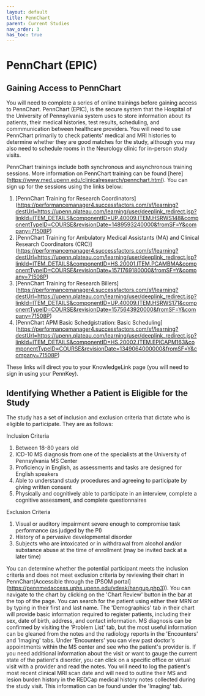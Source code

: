 ```yaml
---
layout: default
title: PennChart
parent: Current Studies
nav_order: 3
has_toc: true
---
```


# PennChart (EPIC)

## Gaining Access to PennChart
You will need to complete a series of online trainings before gaining access to PennChart. PennChart (EPIC), is the secure system that the Hospital of the University of Pennsylvania system uses to store information about its patients, their medical histories, test results, scheduling, and commmunication between healthcare providers. You will need to use PennChart primarily to check patients' medical and MRI histories to determine whether they are good matches for the study, although you may also need to schedule rooms in the Neurology clinic for in-person study visits.

PennChart trainings include both synchronous and asynchronous training sessions. More information on PennChart training can be found [here] (https://www.med.upenn.edu/clinicalresearch/pennchart.html).  You can sign up for the sessions using the links below: 

1. [PennChart Training for Research Coordinators] (https://performancemanager4.successfactors.com/sf/learning?destUrl=https://upenn.plateau.com/learning/user/deeplink_redirect.jsp?linkId=ITEM_DETAILS&componentID=UP.40009.ITEM.HSRWS148&componentTypeID=COURSE&revisionDate=1489593240000&fromSF=Y&company=71508P)
2. [PennChart Training for Ambulatory Medical Assistants (MA) and Clinical Research Coordinators (CRC)] (https://performancemanager4.successfactors.com/sf/learning?destUrl=https://upenn.plateau.com/learning/user/deeplink_redirect.jsp?linkId=ITEM_DETAILS&componentID=HS.20001.ITEM.PCAMBMA&componentTypeID=COURSE&revisionDate=1571769180000&fromSF=Y&company=71508P)
3. [PennChart Training for Research Billers] (https://performancemanager4.successfactors.com/sf/learning?destUrl=https://upenn.plateau.com/learning/user/deeplink_redirect.jsp?linkId=ITEM_DETAILS&componentID=UP.40009.ITEM.HSRWS171&componentTypeID=COURSE&revisionDate=1575643920000&fromSF=Y&company=71508P)
4. [PennChart APM Basic Schedgistration: Basic Scheduling] (https://performancemanager4.successfactors.com/sf/learning?destUrl=https://upenn.plateau.com/learning/user/deeplink_redirect.jsp?linkId=ITEM_DETAILS&componentID=HS.20002.ITEM.EPICAPM163&componentTypeID=COURSE&revisionDate=1349064000000&fromSF=Y&company=71508P)

These links will direct you to your KnowledgeLink page (you will need to sign in using your PennKey). 

## Identifying Whether a Patient is Eligible for the Study

The study has a set of inclusion and exclusion criteria that dictate who is eligible to participate. They are as follows: 

Inclusion Criteria

1. Between 18-80 years old
2. ICD-10 MS diagnosis from one of the specialists at the University of Pennsylvania MS Center
3. Proficiency in English, as assessments and tasks are designed for English speakers
4. Able to understand study procedures and agreeing to participate by giving written consent
5. Physically and cognitively able to participate in an interview, complete a cognitive assessment, and complete questionnaires

Exclusion Criteria

1. Visual or auditory impairment severe enough to compromise task performance (as judged by the PI)
2. History of a pervasive developmental disorder
3. Subjects who are intoxicated or in withdrawal from alcohol and/or substance abuse at the time of enrollment (may be invited back at a later time)

You can determine whether the potential participant meets the inclusion criteria and does not meet exclusion criteria by reviewing their chart in PennChart(Accessible through the [PSOM portal] (https://pennmedaccess.uphs.upenn.edu/vdesk/hangup.php3)). You can navigate to the chart by clicking on the 'Chart Review' button in the bar at the top of the page. You can search for the patient using either their MRN or by typing in their first and last name. The 'Demographics' tab in their chart will provide basic information required to register patients, including their sex, date of birth, address, and contact information. MS diagnosis can be confirmed by visiting the 'Problem List' tab, but the most useful information can be gleaned from the notes and the radiology reports in the 'Encounters' and 'Imaging' tabs. Under 'Encounters' you can view past doctor's appointments within the MS center and see who the patient's provider is. If you need additional information about the visit or want to gauge the current state of the patient's disorder, you can click on a specific office or virtual visit with a provider and read the notes. You will need to log the patient's most recent clinical MRI scan date and will need to outline their MS and lesion burden history in the REDCap medical history notes collected during the study visit. This information can be found under the 'Imaging' tab.